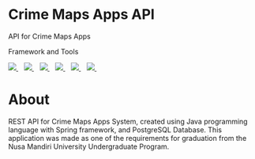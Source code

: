 # Crime Maps Apps API
API for Crime Maps Apps

Framework and Tools
<p>
  <a href="https://www.java.com/en/">
    <img src="https://img.shields.io/badge/java-%23007396.svg?&style=for-the-badge&logo=java&logoColor=white" />
  </a>&nbsp;&nbsp;
  <a href="https://start.spring.io/">
    <img src="https://img.shields.io/badge/Spring-6DB33F?style=for-the-badge&logo=spring&logoColor=white" />
  </a>&nbsp;&nbsp;
  <a href="https://www.postgresql.org/">
    <img src="https://img.shields.io/badge/PostgreSQL-316192?style=for-the-badge&logo=postgresql&logoColor=white" />
  </a>&nbsp;&nbsp;
  <a href="https://www.jetbrains.com/idea/">
    <img src="https://img.shields.io/badge/IntelliJ_IDEA-000000.svg?style=for-the-badge&logo=intellij-idea&logoColor=white" />
  </a>&nbsp;&nbsp;
  <a href="https://www.postman.com/">
    <img src="https://img.shields.io/badge/Postman-FF6C37?style=for-the-badge&logo=Postman&logoColor=white" />
  </a>&nbsp;&nbsp;
  <a href="https://www.heroku.com/">
    <img src="https://img.shields.io/badge/Heroku-430098?style=for-the-badge&logo=heroku&logoColor=white" />
  </a>&nbsp;&nbsp;
</p>

# About
REST API for Crime Maps Apps System, created using Java programming language with Spring framework, and PostgreSQL Database. This application was made as one of the requirements for graduation from the Nusa Mandiri University Undergraduate Program.
